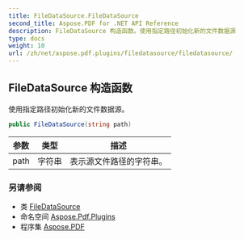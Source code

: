 ```yaml
---
title: FileDataSource.FileDataSource
second_title: Aspose.PDF for .NET API Reference
description: FileDataSource 构造函数。使用指定路径初始化新的文件数据源
type: docs
weight: 10
url: /zh/net/aspose.pdf.plugins/filedatasource/filedatasource/
---
```

## FileDataSource 构造函数

使用指定路径初始化新的文件数据源。

```csharp
public FileDataSource(string path)
```

| 参数 | 类型 | 描述 |
| --- | --- | --- |
| path | 字符串 | 表示源文件路径的字符串。 |

### 另请参阅

* 类 [FileDataSource](../)
* 命名空间 [Aspose.Pdf.Plugins](../../../aspose.pdf.plugins/)
* 程序集 [Aspose.PDF](../../../)
